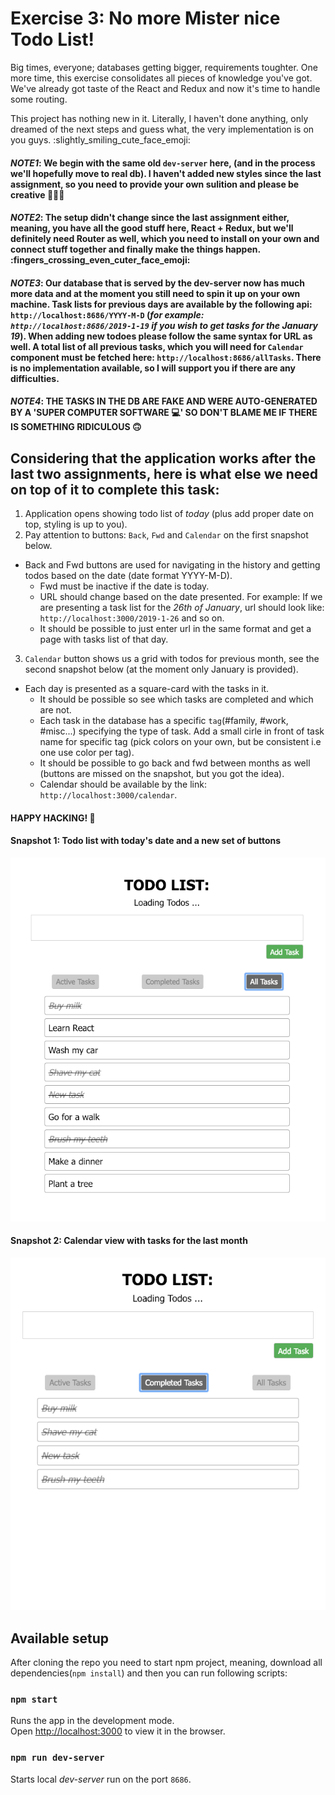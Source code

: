 # Exercise 3: No more Mister nice Todo List!
Big times, everyone; databases getting bigger, requirements toughter. One more time, this exercise consolidates all pieces of knowledge you've got. We've already got taste of the React and Redux and now it's time to handle some routing.

This project has nothing new in it. Literally, I haven't done anything, only dreamed of the next steps and guess what, the very implementation is on you guys. :slightly_smiling_cute_face_emoji:

#### *NOTE1*: We begin with the same old `dev-server` here, (and in the process we'll hopefully move to real db). I haven't added new styles since the last assignment, so you need to provide your own sulition and please be creative 🎉🎉🎉

#### *NOTE2*: The setup didn't change since the last assignment either, meaning, you have all the good stuff here, React + Redux, but we'll definitely need Router as well, which you need to install on your own and connect stuff together and finally make the things happen. :fingers_crossing_even_cuter_face_emoji:

#### *NOTE3*: Our database that is served by the dev-server now has much more data and at the moment you still need to spin it up on your own machine. Task lists for previous days are available by the following api: `http://localhost:8686/YYYY-M-D` (*for example: `http://localhost:8686/2019-1-19` if you wish to get tasks for the January 19*). When adding new todoes please follow the same syntax for URL as well. A total list of all previous tasks, which you will need for `Calendar` component must be fetched here: `http://localhost:8686/allTasks`. There is no implementation available, so I will support you if there are any difficulties.

#### *NOTE4*: THE TASKS IN THE DB ARE FAKE AND WERE AUTO-GENERATED BY A 'SUPER COMPUTER SOFTWARE 💻' SO DON'T BLAME ME IF THERE IS SOMETHING RIDICULOUS 🙃

## Considering that the application works after the last two assignments, here is what else we need on top of it to complete this task:
  1. Application opens showing todo list of *today* (plus add proper date on top, styling is up to you).
  2. Pay attention to buttons: `Back`, `Fwd` and `Calendar` on the first snapshot below.
  - Back and Fwd buttons are used for navigating in the history and getting todos based on the date (date format YYYY-M-D).
    * Fwd must be inactive if the date is today.
    * URL should change based on the date presented. For example: If we are presenting a task list for the *26th of January*, url should look like: `http://localhost:3000/2019-1-26` and so on.
    * It should be possible to just enter url in the same format and get a page with tasks list of that day.
  3. `Calendar` button shows us a grid with todos for previous month, see the second snapshot below (at the moment only January is provided).
  - Each day is presented as a square-card with the tasks in it.
    * It should be possible so see which tasks are completed and which are not.
    * Each task in the database has a specific `tag`(#family, #work, #misc...) specifying the type of task. Add a small cirle in front of task name for specific tag (pick colors on your own, but be consistent i.e one use color per tag).
    * It should be possible to go back and fwd between months as well (buttons are missed on the snapshot, but you got the idea).
    * Calendar should be available by the link: `http://localhost:3000/calendar`.

#### HAPPY HACKING! 🙌

#### Snapshot 1: Todo list with today's date and a new set of buttons  
![Snapshot 1](https://raw.githubusercontent.com/voogieJames/react-101/exercise3/snapshots/snap1.png)


#### Snapshot 2: Calendar view with tasks for the last month
![Snapshot 2](https://raw.githubusercontent.com/voogieJames/react-101/exercise3/snapshots/snap2.png)


## Available setup

After cloning the repo you need to start npm project, meaning, download all dependencies(`npm install`) and then you can run following scripts:

### `npm start`
Runs the app in the development mode.<br>
Open [http://localhost:3000](http://localhost:3000) to view it in the browser.

### `npm run dev-server`
Starts local *dev-server* run on the port `8686`.


